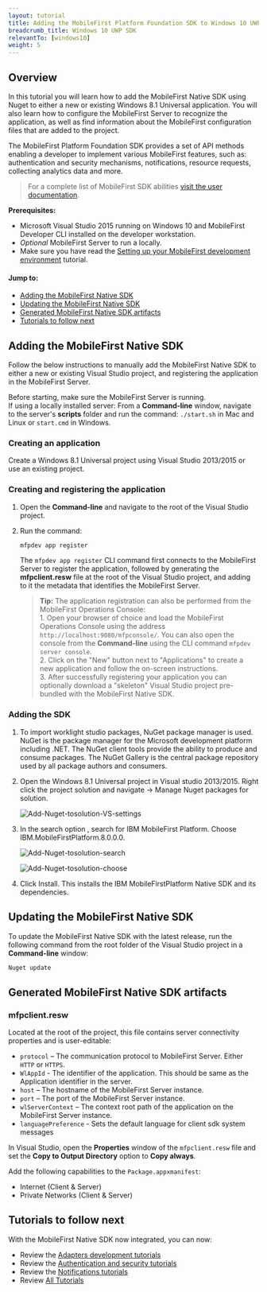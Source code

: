```yaml
---
layout: tutorial
title: Adding the MobileFirst Platform Foundation SDK to Windows 10 UWP Applications
breadcrumb_title: Windows 10 UWP SDK
relevantTo: [windows10]
weight: 5
---
```

## Overview
In this tutorial you will learn how to add the MobileFirst Native SDK using Nuget to either a new or existing Windows 8.1 Universal application. You will also learn how to configure the MobileFirst Server to recognize the application, as well as find information about the MobileFirst configuration files that are added to the project.

The MobileFirst Platform Foundation SDK provides a set of API methods enabling a developer to implement various MobileFirst features, such as: authentication and security mechanisms, notifications, resource requests, collecting analytics data and more.

> For a complete list of MobileFirst SDK abilities [visit the user documentation](http://www-01.ibm.com/support/knowledgecenter/SSHS8R_8.0.0/wl_welcome.html).

**Prerequisites:**

- Microsoft Visual Studio 2015 running on Windows 10 and MobileFirst Developer CLI installed on the developer workstation.  
- *Optional* MobileFirst Server to run a locally.
- Make sure you have read the [Setting up your MobileFirst development environment](../../setting-up-your-development-environment/setting-up-the-mobilefirst-development-environment) tutorial.

#### Jump to:

- [Adding the MobileFirst Native SDK](#adding-the-mobilefirst-native-sdk)
- [Updating the MobileFirst Native SDK](#updating-the-mobilefirst-native-sdk)
- [Generated MobileFirst Native SDK artifacts](#generated-mobilefirst-native-sdk-artifacts)
- [Tutorials to follow next](#tutorials-to-follow-next)

## Adding the MobileFirst Native SDK
Follow the below instructions to manually add the MobileFirst Native SDK to either a new or existing Visual Studio project, and registering the application in the MobileFirst Server.

Before starting, make sure the MobileFirst Server is running.  
If using a locally installed server: From a **Command-line** window, navigate to the server's **scripts** folder and run the command: `./start.sh` in Mac and Linux or  `start.cmd` in Windows.

### Creating an application
Create a Windows 8.1 Universal project using Visual Studio 2013/2015 or use an existing project.  

### Creating and registering the application

1. Open the **Command-line** and navigate to the root of the Visual Studio project.  

2. Run the command:

    ```bash
    mfpdev app register
    ```

    The `mfpdev app register` CLI command first connects to the MobileFirst Server to register the application, followed by generating the **mfpclient.resw** file at the root of the Visual Studio project, and adding to it the metadata that identifies the MobileFirst Server.

    > <b>Tip:</b> The application registration can also be performed from the MobileFirst Operations Console:    
        1. Open your browser of choice and load the MobileFirst Operations Console using the address `http://localhost:9080/mfpconsole/`. You can also open the console from the **Command-line** using the CLI command `mfpdev server console`.  
        2. Click on the "New" button next to "Applications" to create a new application and follow the on-screen instructions.  
        3. After successfully registering your application you can optionally download a "skeleton" Visual Studio project pre-bundled with the MobileFirst Native SDK.

### Adding the SDK

1. To import worklight studio packages, NuGet package manager is used.
NuGet is the package manager for the Microsoft development platform including .NET. The NuGet client tools provide the ability to produce and consume packages. The NuGet Gallery is the central package repository used by all package authors and consumers.

2. Open the Windows 8.1 Universal project in Visual studio 2013/2015. Right click the project solution and navigate -> Manage Nuget packages for solution.

    ![Add-Nuget-tosolution-VS-settings](Add-Nuget-tosolution0.png)

3. In the search option , search for IBM MobileFirst Platform. Choose IBM.MobileFirstPlatform.8.0.0.0.

    ![Add-Nuget-tosolution-search](Add-Nuget-tosolution1.png)

    ![Add-Nuget-tosolution-choose](Add-Nuget-tosolution2.png)

4. Click Install. This installs the IBM MobileFirstPlatform Native SDK and its dependencies.

## Updating the MobileFirst Native SDK
To update the MobileFirst Native SDK with the latest release, run the following command from the root folder of the Visual Studio project in a **Command-line** window:

```bash
Nuget update
```

## Generated MobileFirst Native SDK artifacts

### mfpclient.resw
Located at the root of the project, this file contains server connectivity properties and is user-editable:

- `protocol` – The communication protocol to MobileFirst Server. Either `HTTP` or `HTTPS`.
- `WlAppId` - The identifier of the application. This should be same as the Application identifier in the server.
- `host` – The hostname of the MobileFirst Server instance.
- `port` – The port of the MobileFirst Server instance.
- `wlServerContext` – The context root path of the application on the MobileFirst Server instance.
- `languagePreference` - Sets the default language for client sdk system messages

In Visual Studio, open the **Properties** window of the `mfpclient.resw` file and set the **Copy to Output Directory** option to **Copy always**.

Add the following capabilities to the `Package.appxmanifest`:

- Internet (Client &amp; Server)
- Private Networks (Client &amp; Server)

## Tutorials to follow next
With the MobileFirst Native SDK now integrated, you can now:

- Review the [Adapters development tutorials](../../adapters/)
- Review the [Authentication and security tutorials](../../authentication-and-security/)
- Review the [Notifications tutorials](../../notifications/)
- Review [All Tutorials](../../all-tutorials)

